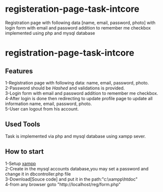 # registeration-page-task-intcore
Registration page with following data [name, email, password, photo] with login form with email and password addition to remember me checkbox implemented using php and mysql database

# registration-page-task-intcore
## Features
1-Registration page with following data: name, email, password, photo.<br />
2-Password should be *Hashed* and validations is provided.<br />
3-Login form with email and password addition to remember me checkbox.<br />
4-After login is done then redirecting to update profile page to update all information name, email, password, photo.<br />
5-User can logout from his account.<br />
## Used Tools
Task is implemented via php and mysql database using xampp sever.
## How to start
1-Setup [xampp](http://mrbool.com/how-to-install-xampp-server-in-windows/28257)<br />
2-Create in the mysql accounts database,you may set a password and change it in dbcontroller.php file<br />
3-Download[Souce code] and put it in the path:"c:\xampp\htdoc\"<br />
4-from any browser goto "http://localhost/reg/form.php"<br />
